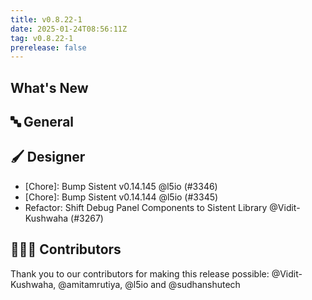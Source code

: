 ```yaml
---
title: v0.8.22-1
date: 2025-01-24T08:56:11Z
tag: v0.8.22-1
prerelease: false
---
```


## What's New
## 🔤 General
## 🖌️ Designer

- [Chore]: Bump Sistent v0.14.145 @l5io (#3346)
- [Chore]: Bump Sistent v0.14.144 @l5io (#3345)
- Refactor: Shift Debug Panel Components to Sistent Library @Vidit-Kushwaha (#3267)

## 👨🏽‍💻 Contributors

Thank you to our contributors for making this release possible:
@Vidit-Kushwaha, @amitamrutiya, @l5io and @sudhanshutech
